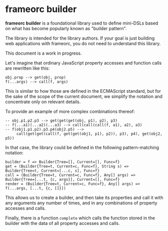 # frameorc builder

**frameorc builder** is a foundational library used to define mini-DSLs based on
what has become popularly known as "builder pattern".

The library is intended for the library authors. If your goal is just building
web applications with frameorc, you do not need to understand this library.

This document is a work in progress.

Let's imagine that ordinary JavaScript property accesses and function calls are
rewritten like this:

```
obj.prop --> get(obj, prop)
f(...args) --> call(f, args)
```

This is similar to how those are defined in the ECMAScript standard, but for the
sake of the scope of the current document, we simplify the notation and
concentrate only on relevant details.

To provide an example of more complex combinations thereof:

```
-- obj.p1.p2.p3 --> get(get(get(obj, p1), p2), p3)
-- f(...a1)(...a2)(...a3) --> call(call(call(f, a1), a2), a3)
-- f(obj1.p1.p2).p3.p4(obj2.p5) -->
     call(get(get(call(f, get(get(obj1, p1), p2)), p3), p4), get(obj2, p5))
```

In that case, the library could be defined in the following pattern-matching notation:

```
builder = f => Builder{Tree=[], Current=[], Func=f}
get = (Builder{Tree=t, Current=c, Func=f}, String s) => Builder{Tree=t, Current=[...c, s], Func=f}
call = (Builder{Tree=t, Current=c, Func=f}, Any[] args) => Builder{Tree=[...t, {c, args}], Current=[], Func=f}
render = (Builder{Tree=t, Current=c, Func=f}, Any[] args) => f(...args, [...t, {c, []}])
```

This allows us to create a builder, and then take its properties and call it with
any arguments any number of times, and in any combinations of property accesses
and calls.

Finally, there is a function `complete` which calls the function stored in the
builder with the data of all property accesses and calls.

